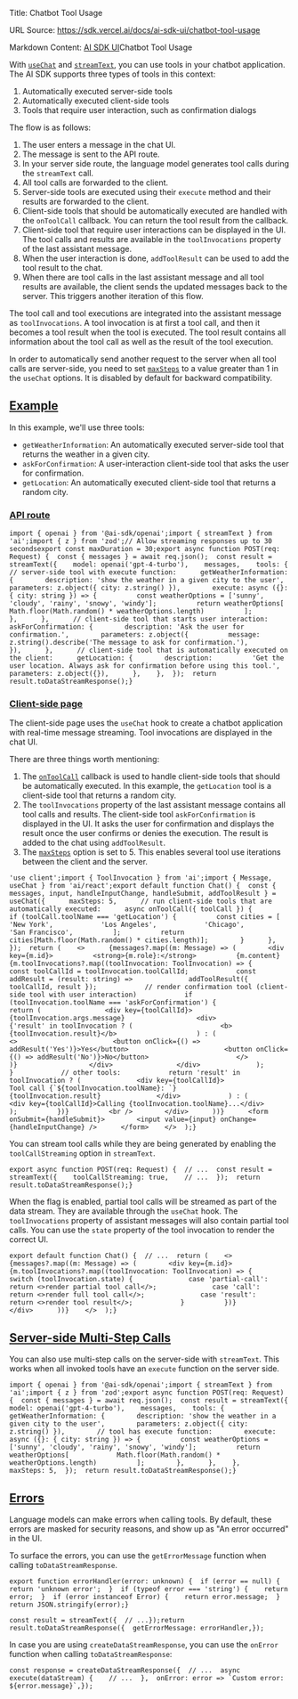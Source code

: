 Title: Chatbot Tool Usage

URL Source: https://sdk.vercel.ai/docs/ai-sdk-ui/chatbot-tool-usage

Markdown Content:
[AI SDK UI](https://sdk.vercel.ai/docs/ai-sdk-ui)Chatbot Tool Usage

With [`useChat`](https://sdk.vercel.ai/docs/reference/ai-sdk-ui/use-chat) and [`streamText`](https://sdk.vercel.ai/docs/reference/ai-sdk-core/stream-text), you can use tools in your chatbot application. The AI SDK supports three types of tools in this context:

1.  Automatically executed server-side tools
2.  Automatically executed client-side tools
3.  Tools that require user interaction, such as confirmation dialogs

The flow is as follows:

1.  The user enters a message in the chat UI.
2.  The message is sent to the API route.
3.  In your server side route, the language model generates tool calls during the `streamText` call.
4.  All tool calls are forwarded to the client.
5.  Server-side tools are executed using their `execute` method and their results are forwarded to the client.
6.  Client-side tools that should be automatically executed are handled with the `onToolCall` callback. You can return the tool result from the callback.
7.  Client-side tool that require user interactions can be displayed in the UI. The tool calls and results are available in the `toolInvocations` property of the last assistant message.
8.  When the user interaction is done, `addToolResult` can be used to add the tool result to the chat.
9.  When there are tool calls in the last assistant message and all tool results are available, the client sends the updated messages back to the server. This triggers another iteration of this flow.

The tool call and tool executions are integrated into the assistant message as `toolInvocations`. A tool invocation is at first a tool call, and then it becomes a tool result when the tool is executed. The tool result contains all information about the tool call as well as the result of the tool execution.

In order to automatically send another request to the server when all tool calls are server-side, you need to set [`maxSteps`](https://sdk.vercel.ai/docs/reference/ai-sdk-ui/use-chat#max-steps) to a value greater than 1 in the `useChat` options. It is disabled by default for backward compatibility.

## [Example](https://sdk.vercel.ai/docs/ai-sdk-ui/chatbot-tool-usage#example)

In this example, we'll use three tools:

- `getWeatherInformation`: An automatically executed server-side tool that returns the weather in a given city.
- `askForConfirmation`: A user-interaction client-side tool that asks the user for confirmation.
- `getLocation`: An automatically executed client-side tool that returns a random city.

### [API route](https://sdk.vercel.ai/docs/ai-sdk-ui/chatbot-tool-usage#api-route)

```
import { openai } from '@ai-sdk/openai';import { streamText } from 'ai';import { z } from 'zod';// Allow streaming responses up to 30 secondsexport const maxDuration = 30;export async function POST(req: Request) {  const { messages } = await req.json();  const result = streamText({    model: openai('gpt-4-turbo'),    messages,    tools: {      // server-side tool with execute function:      getWeatherInformation: {        description: 'show the weather in a given city to the user',        parameters: z.object({ city: z.string() }),        execute: async ({}: { city: string }) => {          const weatherOptions = ['sunny', 'cloudy', 'rainy', 'snowy', 'windy'];          return weatherOptions[            Math.floor(Math.random() * weatherOptions.length)          ];        },      },      // client-side tool that starts user interaction:      askForConfirmation: {        description: 'Ask the user for confirmation.',        parameters: z.object({          message: z.string().describe('The message to ask for confirmation.'),        }),      },      // client-side tool that is automatically executed on the client:      getLocation: {        description:          'Get the user location. Always ask for confirmation before using this tool.',        parameters: z.object({}),      },    },  });  return result.toDataStreamResponse();}
```

### [Client-side page](https://sdk.vercel.ai/docs/ai-sdk-ui/chatbot-tool-usage#client-side-page)

The client-side page uses the `useChat` hook to create a chatbot application with real-time message streaming. Tool invocations are displayed in the chat UI.

There are three things worth mentioning:

1.  The [`onToolCall`](https://sdk.vercel.ai/docs/reference/ai-sdk-ui/use-chat#on-tool-call) callback is used to handle client-side tools that should be automatically executed. In this example, the `getLocation` tool is a client-side tool that returns a random city.
2.  The `toolInvocations` property of the last assistant message contains all tool calls and results. The client-side tool `askForConfirmation` is displayed in the UI. It asks the user for confirmation and displays the result once the user confirms or denies the execution. The result is added to the chat using `addToolResult`.
3.  The [`maxSteps`](https://sdk.vercel.ai/docs/reference/ai-sdk-ui/use-chat#max-steps) option is set to 5. This enables several tool use iterations between the client and the server.

```
'use client';import { ToolInvocation } from 'ai';import { Message, useChat } from 'ai/react';export default function Chat() {  const { messages, input, handleInputChange, handleSubmit, addToolResult } =    useChat({      maxSteps: 5,      // run client-side tools that are automatically executed:      async onToolCall({ toolCall }) {        if (toolCall.toolName === 'getLocation') {          const cities = [            'New York',            'Los Angeles',            'Chicago',            'San Francisco',          ];          return cities[Math.floor(Math.random() * cities.length)];        }      },    });  return (    <>      {messages?.map((m: Message) => (        <div key={m.id}>          <strong>{m.role}:</strong>          {m.content}          {m.toolInvocations?.map((toolInvocation: ToolInvocation) => {            const toolCallId = toolInvocation.toolCallId;            const addResult = (result: string) =>              addToolResult({ toolCallId, result });            // render confirmation tool (client-side tool with user interaction)            if (toolInvocation.toolName === 'askForConfirmation') {              return (                <div key={toolCallId}>                  {toolInvocation.args.message}                  <div>                    {'result' in toolInvocation ? (                      <b>{toolInvocation.result}</b>                    ) : (                      <>                        <button onClick={() => addResult('Yes')}>Yes</button>                        <button onClick={() => addResult('No')}>No</button>                      </>                    )}                  </div>                </div>              );            }            // other tools:            return 'result' in toolInvocation ? (              <div key={toolCallId}>                Tool call {`${toolInvocation.toolName}: `}                {toolInvocation.result}              </div>            ) : (              <div key={toolCallId}>Calling {toolInvocation.toolName}...</div>            );          })}          <br />        </div>      ))}      <form onSubmit={handleSubmit}>        <input value={input} onChange={handleInputChange} />      </form>    </>  );}
```

You can stream tool calls while they are being generated by enabling the `toolCallStreaming` option in `streamText`.

```
export async function POST(req: Request) {  // ...  const result = streamText({    toolCallStreaming: true,    // ...  });  return result.toDataStreamResponse();}
```

When the flag is enabled, partial tool calls will be streamed as part of the data stream. They are available through the `useChat` hook. The `toolInvocations` property of assistant messages will also contain partial tool calls. You can use the `state` property of the tool invocation to render the correct UI.

```
export default function Chat() {  // ...  return (    <>      {messages?.map((m: Message) => (        <div key={m.id}>          {m.toolInvocations?.map((toolInvocation: ToolInvocation) => {            switch (toolInvocation.state) {              case 'partial-call':                return <>render partial tool call</>;              case 'call':                return <>render full tool call</>;              case 'result':                return <>render tool result</>;            }          })}        </div>      ))}    </>  );}
```

## [Server-side Multi-Step Calls](https://sdk.vercel.ai/docs/ai-sdk-ui/chatbot-tool-usage#server-side-multi-step-calls)

You can also use multi-step calls on the server-side with `streamText`. This works when all invoked tools have an `execute` function on the server side.

```
import { openai } from '@ai-sdk/openai';import { streamText } from 'ai';import { z } from 'zod';export async function POST(req: Request) {  const { messages } = await req.json();  const result = streamText({    model: openai('gpt-4-turbo'),    messages,    tools: {      getWeatherInformation: {        description: 'show the weather in a given city to the user',        parameters: z.object({ city: z.string() }),        // tool has execute function:        execute: async ({}: { city: string }) => {          const weatherOptions = ['sunny', 'cloudy', 'rainy', 'snowy', 'windy'];          return weatherOptions[            Math.floor(Math.random() * weatherOptions.length)          ];        },      },    },    maxSteps: 5,  });  return result.toDataStreamResponse();}
```

## [Errors](https://sdk.vercel.ai/docs/ai-sdk-ui/chatbot-tool-usage#errors)

Language models can make errors when calling tools. By default, these errors are masked for security reasons, and show up as "An error occurred" in the UI.

To surface the errors, you can use the `getErrorMessage` function when calling `toDataStreamResponse`.

```
export function errorHandler(error: unknown) {  if (error == null) {    return 'unknown error';  }  if (typeof error === 'string') {    return error;  }  if (error instanceof Error) {    return error.message;  }  return JSON.stringify(error);}
```

```
const result = streamText({  // ...});return result.toDataStreamResponse({  getErrorMessage: errorHandler,});
```

In case you are using `createDataStreamResponse`, you can use the `onError` function when calling `toDataStreamResponse`:

```
const response = createDataStreamResponse({  // ...  async execute(dataStream) {    // ...  },  onError: error => `Custom error: ${error.message}`,});
```
